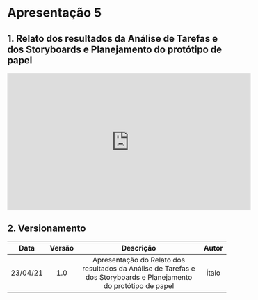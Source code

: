 # Apresentação 5

## 1. Relato dos resultados da Análise de Tarefas e dos Storyboards e Planejamento do protótipo de papel

<div align="center">
    <iframe width="560" height="315" src="https://www.youtube.com/embed/0JFGYYA714Y" title="YouTube video player" frameborder="0" allow="accelerometer; autoplay; clipboard-write; encrypted-media; gyroscope; picture-in-picture" allowfullscreen></iframe>
</div>

## 2. Versionamento

|    Data    | Versão |            Descrição             |      Autor      |
| :--------: | :----: | :------------------------------: | :-------------: |
|    23/04/21    | 1.0 |            Apresentação do Relato dos resultados da Análise de Tarefas e dos Storyboards e Planejamento do protótipo de papel    |      Ítalo      |